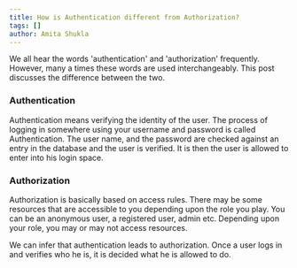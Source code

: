 ```yaml
---
title: How is Authentication different from Authorization?
tags: []
author: Amita Shukla
---
```



We all hear the words 'authentication' and 'authorization' frequently. However, many a times these words are used interchangeably. This post discusses the difference between the two. 


 


### Authentication

Authentication means verifying the identity of the user. The process of logging in somewhere using your username and password is called Authentication. The user name, and the password are checked against an entry in the database and the user is verified. It is then the user is allowed to enter into his login space.

 


### Authorization

Authorization is basically based on access rules. There may be some resources that are accessible to you depending upon the role you play. You can be an anonymous user, a registered user, admin etc. Depending upon your role, you may or may not access resources.

 


We can infer that authentication leads to authorization. Once a user logs in and verifies who he is, it is decided what he is allowed to do.

 


